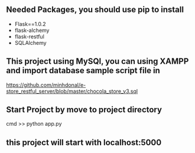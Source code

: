 ## Needed Packages, you should use pip to install
- Flask==1.0.2
- flask-alchemy
- flask-restful
- SQLAlchemy

## This project using MySQl, you can using XAMPP and import database sample script file in
https://github.com/minhdonal/e-store_restful_server/blob/master/chocola_store_v3.sql

## Start Project by move to project directory
cmd >> python app.py



## this project will start with localhost:5000
